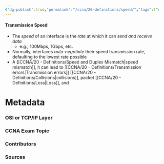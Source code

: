 ```yaml
---
{"dg-publish":true,"permalink":"/ccna/20-definitions/speed/","tags":["defs_ccna"],"created":"2023-11-12T19:24:50.129-08:00","updated":"2023-11-12T19:35:13.964-08:00"}
---
```


#### Transmission Speed
- The *speed* of an interface is the *rate* at which it can *send and receive data*
	- e.g., 100Mbps, 1Gbps, etc.
- Normally, interfaces *auto-negotiate* their speed transmission rate, defaulting to the lowest rate possible
- A [[CCNA/20 - Definitions/Speed and Duplex Mismatch\|speed mismatch]], it can lead to [[CCNA/20 - Definitions/Transmission errors\|Transmission errors]] [[CCNA/20 - Definitions/Collisions\|collisions]], packet [[CCNA/20 - Definitions/Loss\|Loss]],  and 







# Metadata
### OSI or TCP/IP Layer

### CCNA Exam Topic

### Contributors

### Sources

